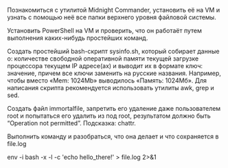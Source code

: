  Познакомиться с утилитой Midnight Commander, установить её на VM и узнать с помощью неё все папки верхнего уровня файловой системы.

 Установить PowerShell на VM и проверить, что он работаёт путем выполнения каких-нибудь простейших команд.
 
 Создать простейший bash-скрипт sysinfo.sh, который собирает данные о:
 количестве свободной оперативной памяти
 текущей загрузке процессора
 текущем IP адресе(ах)
 и выводит их в формате ключ: значение, причем все ключи заменить на русские названия. Например, чтобы вместо «Mem: 1024Mb» выводилось «Память: 1024Мб». Для написания    скрипта рекомендуется использовать утилиты awk, grep и sed.
 
 Cоздать файл immortalfile, запретить его удаление даже пользователем root и попытаться его удалить из под root, результатом должно быть “Operation not permitted”.       Подсказка: chattr.

 Выполнить команду и разобраться, что она делает и что сохраняется в file.log

 env -i bash -x -l -c 'echo hello_there!' > file.log 2>&1


